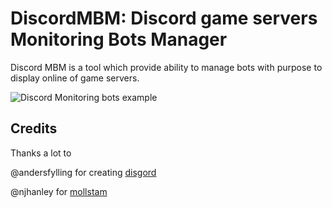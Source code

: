DiscordMBM: Discord game servers Monitoring Bots Manager
============================================
Discord MBM is a tool which provide ability to manage bots with purpose to display online of game servers.

![Discord Monitoring bots example](https://i.ibb.co/4FcZZGY/bots.jpg)

## Credits
Thanks a lot to

@andersfylling for creating [disgord](https://github.com/andersfylling/disgord)

@njhanley for [mollstam](https://github.com/njhanley/mollstam)